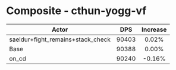 # Composite - cthun-yogg-vf
| Actor | DPS | Increase |
|---|:---:|:---:|
|saeldur+fight_remains+stack_check|90403|0.02%|
|Base|90388|0.00%|
|on_cd|90240|-0.16%|
